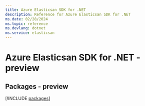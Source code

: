 ```yaml
---
title: Azure Elasticsan SDK for .NET
description: Reference for Azure Elasticsan SDK for .NET
ms.date: 02/28/2024
ms.topic: reference
ms.devlang: dotnet
ms.service: elasticsan
---
```

# Azure Elasticsan SDK for .NET - preview
## Packages - preview
[!INCLUDE [packages](elasticsan-index.md)]